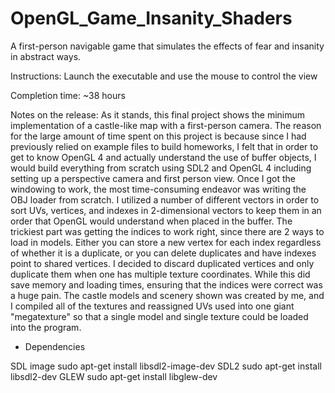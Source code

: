 # OpenGL_Game_Insanity_Shaders
A first-person navigable game that simulates the effects of fear and insanity in abstract ways.

Instructions: Launch the executable and use the mouse to control the view

Completion time: ~38 hours

Notes on the release: As it stands, this final project shows the minimum implementation of a castle-like map with a first-person camera. The reason for the large amount of time spent on this project is because since I had previously relied on example files to build homeworks, I felt that in order to get to know OpenGL 4 and actually understand the use of buffer objects, I would build everything from scratch using SDL2 and OpenGL 4 including setting up a perspective camera and first person view. Once I got the windowing to work, the most time-consuming endeavor was writing the OBJ loader from scratch. I utilized a number of different vectors in order to sort UVs, vertices, and indexes in 2-dimensional vectors to keep them in an order that OpenGL would understand when placed in the buffer. The trickiest part was getting the indices to work right, since there are 2 ways to load in models. Either you can store a new vertex for each index regardless of whether it is a duplicate, or you can delete duplicates and have indexes point to shared vertices. I decided to discard duplicated vertices and only duplicate them when one has multiple texture coordinates. While this did save memory and loading times, ensuring that the indices were correct was a huge pain. The castle models and scenery shown was created by me, and I compiled all of the textures and reassigned UVs used into one giant "megatexture" so that a single model and single texture could be loaded into the program.

- Dependencies

SDL image
	sudo apt-get install libsdl2-image-dev
SDL2
	sudo apt-get install libsdl2-dev
GLEW
	sudo apt-get install libglew-dev
	
